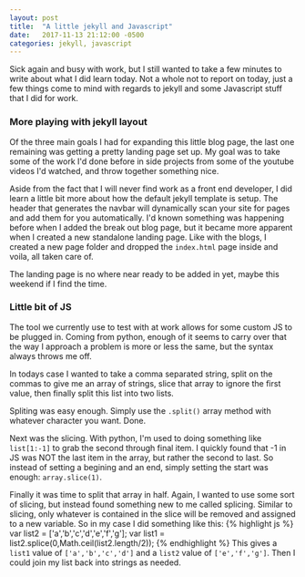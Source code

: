 ```yaml
---
layout: post
title:  "A little jekyll and Javascript"
date:   2017-11-13 21:12:00 -0500
categories: jekyll, javascript
---
```

Sick again and busy with work, but I still wanted to take a few minutes to write about what I did learn today. Not a whole not to report on today, just a few things come to mind with regards to jekyll and some Javascript stuff that I did for work.

### More playing with jekyll layout
Of the three main goals I had for expanding this little blog page, the last one remaining was getting a pretty landing page set up. My goal was to take some of the work I'd done before in side projects from some of the youtube videos I'd watched, and throw together something nice.

Aside from the fact that I will never find work as a front end developer, I did learn a little bit more about how the default jekyll template is setup. The header that generates the navbar will dynamically scan your site for pages and add them for you automatically. I'd known something was happening before when I added the break out blog page, but it became more apparent when I created a new standalone landing page. Like with the blogs, I created a new page folder and dropped the `index.html` page inside and voila, all taken care of.

The landing page is no where near ready to be added in yet, maybe this weekend if I find the time.

### Little bit of JS
The tool we currently use to test with at work allows for some custom JS to be plugged in. Coming from python, enough of it seems to carry over that the way I approach a problem is more or less the same, but the syntax always throws me off.

In todays case I wanted to take a comma separated string, split on the commas to give me an array of strings, slice that array to ignore the first value, then finally split this list into two lists.

Spliting was easy enough. Simply use the `.split()` array method with whatever character you want. Done.

Next was the slicing. With python, I'm used to doing something like `list[1:-1]` to grab the second through final item. I quickly found that -1 in JS was NOT the last item in the array, but rather the second to last. So instead of setting a begining and an end, simply setting the start was enough: `array.slice(1)`.

Finally it was time to split that array in half. Again, I wanted to use some sort of slicing, but instead found something new to me called splicing. Similar to slicing, only whatever is contained in the slice will be removed and assigned to a new variable. So in my case I did something like this:
{% highlight js %}
var list2 = ['a','b','c','d','e','f','g'];
var list1 = list2.splice(0,Math.ceil(list2.length/2));
{% endhighlight %}
This gives a `list1` value of `['a','b','c','d']` and a `list2` value of `['e','f','g']`. Then I could join my list back into strings as needed.